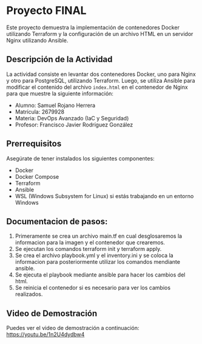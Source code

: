 # Proyecto FINAL

Este proyecto demuestra la implementación de contenedores Docker utilizando Terraform y la configuración de un archivo HTML en un servidor Nginx utilizando Ansible.

## Descripción de la Actividad

La actividad consiste en levantar dos contenedores Docker, uno para Nginx y otro para PostgreSQL, utilizando Terraform. Luego, se utiliza Ansible para modificar el contenido del archivo `index.html` en el contenedor de Nginx para que muestre la siguiente información:

- Alumno: Samuel Rojano Herrera
- Matrícula: 2679928
- Materia: DevOps Avanzado (IaC y Seguridad)
- Profesor: Francisco Javier Rodríguez González


## Prerrequisitos

Asegúrate de tener instalados los siguientes componentes:

- Docker
- Docker Compose
- Terraform
- Ansible
- WSL (Windows Subsystem for Linux) si estás trabajando en un entorno Windows

## Documentacion de pasos:

1. Primeramente se crea un archivo main.tf en cual desglosaremos la informacion para la imagen y el contenedor que crearemos.
2. Se ejecutan los comandos terraform init y terraform apply.
3. Se crea el archivo playbook.yml y el inventory.ini y se coloca la informacion para posteriormente utilizar los comandos mendiante ansible.
4. Se ejecuta el playbook mediante ansible para hacer los cambios del html.
5. Se reinicia el contenedor si es necesario para ver los cambios realizados.


## Video de Demostración

Puedes ver el video de demostración a continuación:
https://youtu.be/1n2U4dydbw4

